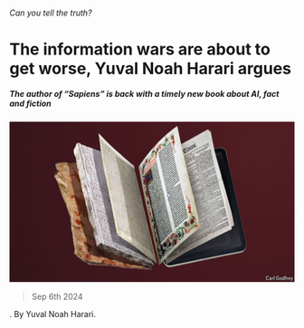 ###### Can you tell the truth?

# The information wars are about to get worse, Yuval Noah Harari argues 

##### The author of “Sapiens” is back with a timely new book about AI, fact and fiction 

![image](images/20240914_CUD001.jpg) 

> Sep 6th 2024 

. By Yuval Noah Harari. 

